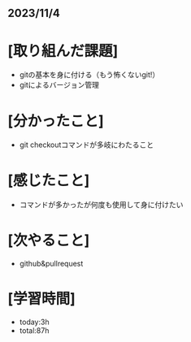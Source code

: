 ## 2023/11/4

# [取り組んだ課題]
- gitの基本を身に付ける（もう怖くないgit!）
- gitによるバージョン管理
# [分かったこと]
- git checkoutコマンドが多岐にわたること
# [感じたこと]
- コマンドが多かったが何度も使用して身に付けたい
# [次やること]
- github&pullrequest
# [学習時間]
- today:3h  
- total:87h
